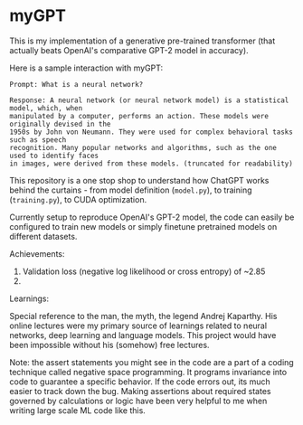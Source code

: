 # myGPT
This is my implementation of a generative pre-trained transformer (that actually beats OpenAI's comparative GPT-2 model in accuracy).

Here is a sample interaction with myGPT:
```
Prompt: What is a neural network?

Response: A neural network (or neural network model) is a statistical model, which, when
manipulated by a computer, performs an action. These models were originally devised in the
1950s by John von Neumann. They were used for complex behavioral tasks such as speech
recognition. Many popular networks and algorithms, such as the one used to identify faces
in images, were derived from these models. (truncated for readability)
```

This repository is a one stop shop to understand how ChatGPT works behind the curtains - from model definition (`model.py`), to training (`training.py`), to CUDA optimization.

Currently setup to reproduce OpenAI's GPT-2 model, the code can easily be configured to train new models or simply finetune pretrained models on different datasets. 

Achievements:
1. Validation loss (negative log likelihood or cross entropy) of ~2.85
2. 

Learnings:


Special reference to the man, the myth, the legend Andrej Kaparthy. His online lectures were my primary source of learnings related to neural networks, deep learning and language models. This project would have been impossible without his (somehow) free lectures.

Note: the assert statements you might see in the code are a part of a coding technique called negative space programming. It programs invariance into code to guarantee a specific behavior.  If the code errors out, its much easier to track down the bug. Making assertions about required states governed by calculations or logic have been very helpful to me when writing large scale ML code like this.